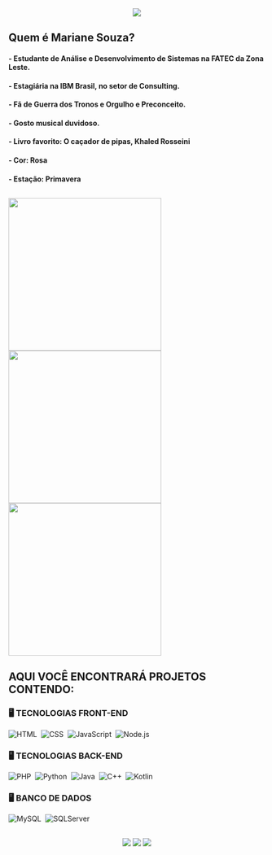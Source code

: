 <div align="center">
<img src="https://readme-typing-svg.herokuapp.com/?lines=Hello%20World!;Eu%20sou%20Mariane%20Souza;Eu%20tenho%2019%20anos;Eu%20estudo%20ADS%20na%20FATEC;Bem-vindo%20ao%20meu%20GitHub!&font=Pacifico&center=true&width=650&height=120&color=1fe0bf&vCenter=true&size=45%22">
</div>


## Quem é Mariane Souza?

#### - Estudante de Análise e Desenvolvimento de Sistemas na FATEC da Zona Leste.
#### - Estagiária na IBM Brasil, no setor de Consulting.
#### - Fã de Guerra dos Tronos e Orgulho e Preconceito.
#### - Gosto musical duvidoso.
#### - Livro favorito: O caçador de pipas, Khaled Rosseini 
#### - Cor: Rosa
#### - Estação: Primavera

##
  <a href="#statistics">
    <img height="300em" src="https://github-readme-stats.vercel.app/api?username=MarianeBS&show_icons=true&theme=dark&include_all_commits=true&count_private=true&icon_color=34b1eb&title_color=34EBC9&text_color=ffffff"/>
   </a>
   <br>
  <a href="#statistics">
  <img height="300em" src="https://github-readme-stats.vercel.app/api/top-langs/?username=MarianeBS&layout=compact&langs_count=7&theme=dark&title_color=34EBC9"/>
  <img height="300em" src="https://github-readme-stats.vercel.app/api/top-langs/?username=MarianeBS&theme=blue-green"/>
      
  </a>

## AQUI VOCÊ ENCONTRARÁ PROJETOS CONTENDO:

### 🖥️ TECNOLOGIAS FRONT-END
![HTML](https://img.shields.io/badge/-HTML-05122A?style=flat&logo=HTML5)&nbsp;
![CSS](https://img.shields.io/badge/-CSS-05122A?style=flat&logo=CSS3&logoColor=1572B6)&nbsp;
![JavaScript](https://img.shields.io/badge/-JavaScript-05122A?style=flat&logo=javascript)&nbsp;
![Node.js](https://img.shields.io/badge/-Node.js-05122A?style=flat&logo=node.js)&nbsp;


### 🖥️ TECNOLOGIAS BACK-END
![PHP](https://img.shields.io/badge/-PHP-05122A?style=flat&logo=php&logoSize=amd)&nbsp;
![Python](https://img.shields.io/badge/-Python-05122A?style=flat&logo=Python)&nbsp;
![Java](https://img.shields.io/badge/-Java-05122A?style=flat&logo=oracle)&nbsp;
![C++](https://img.shields.io/badge/-C++-05122A?style=flat&logo=cplusplus)&nbsp;
![Kotlin](https://img.shields.io/badge/-Kotlin-05122A?style=flat&logo=kotlin)&nbsp;


### 🖥️ BANCO DE DADOS
![MySQL](https://img.shields.io/badge/-MySQL-05122A?style=flat&logo=mysql)&nbsp;
![SQLServer](https://img.shields.io/badge/-SQLServer-05122A?style=flat&logo=microsoftsqlserver)&nbsp;


##
  
<div align="center"> 
  <a href="https://discordapp.com/users/Mah_Soul#6475" target="_blank"><img src="https://img.shields.io/badge/Discord-7289DA?style=for-the-badge&logo=discord&logoColor=white&link=https://discordapp.com/users/Mah_Soul#6475" target="_blank"></a> 
  <a href = "mailto:mariane.souza030405@gmail.com"><img src="https://img.shields.io/badge/-Gmail-%23333?style=for-the-badge&logo=gmail&logoColor=white" target="_blank"></a>
  <a href="https://www.linkedin.com/in/marianesouza05" target="_blank"><img src="https://img.shields.io/badge/-LinkedIn-%230077B5?style=for-the-badge&logo=linkedin&logoColor=white" target="_blank"></a> 
</div>

##


